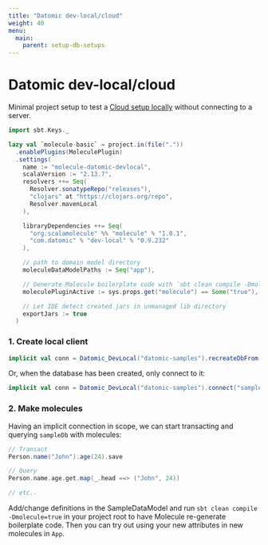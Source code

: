 ```yaml
---
title: "Datomic dev-local/cloud"
weight: 40
menu:
  main:
    parent: setup-db-setups
---
```


# Datomic dev-local/cloud

Minimal project setup to test a [Cloud setup locally](https://docs.datomic.com/cloud/dev-local.html) without connecting to a server.


```scala
import sbt.Keys._

lazy val `molecule-basic` = project.in(file("."))
  .enablePlugins(MoleculePlugin)
  .settings(
    name := "molecule-datomic-devlocal",
    scalaVersion := "2.13.7",
    resolvers ++= Seq(
      Resolver.sonatypeRepo("releases"),
      "clojars" at "https://clojars.org/repo",
      Resolver.mavenLocal
    ),

    libraryDependencies ++= Seq(
      "org.scalamolecule" %% "molecule" % "1.0.1",
      "com.datomic" % "dev-local" % "0.9.232"
    ),

    // path to domain model directory
    moleculeDataModelPaths := Seq("app"),

    // Generate Molecule boilerplate code with `sbt clean compile -Dmolecule=true`
    moleculePluginActive := sys.props.get("molecule") == Some("true"),

    // Let IDE detect created jars in unmanaged lib directory
    exportJars := true
  )
```


### 1. Create local client

```scala
implicit val conn = Datomic_DevLocal("datomic-samples").recreateDbFrom(SampleSchema, "sampleDb")
```

Or, when the database has been created, only connect to it:

```scala
implicit val conn = Datomic_DevLocal("datomic-samples").connect("sampleDb")
```


### 2. Make molecules

Having an implicit connection in scope, we can start transacting and querying `sampleDb` with molecules:

```scala
// Transact
Person.name("John").age(24).save

// Query
Person.name.age.get.map(_.head ==> ("John", 24))

// etc..
```


Add/change definitions in the SampleDataModel and run `sbt clean compile -Dmolecule=true` in your project root to have Molecule re-generate boilerplate code. Then you can try out using your new attributes in new molecules in `App`.

